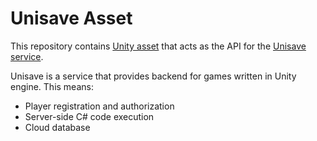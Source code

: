 Unisave Asset
=============

This repository contains [Unity asset](https://assetstore.unity.com/packages/slug/142705) that acts as the API for the [Unisave service](https://unisave.cloud/).

Unisave is a service that provides backend for games written in Unity engine. This means:

- Player registration and authorization
- Server-side C# code execution
- Cloud database
